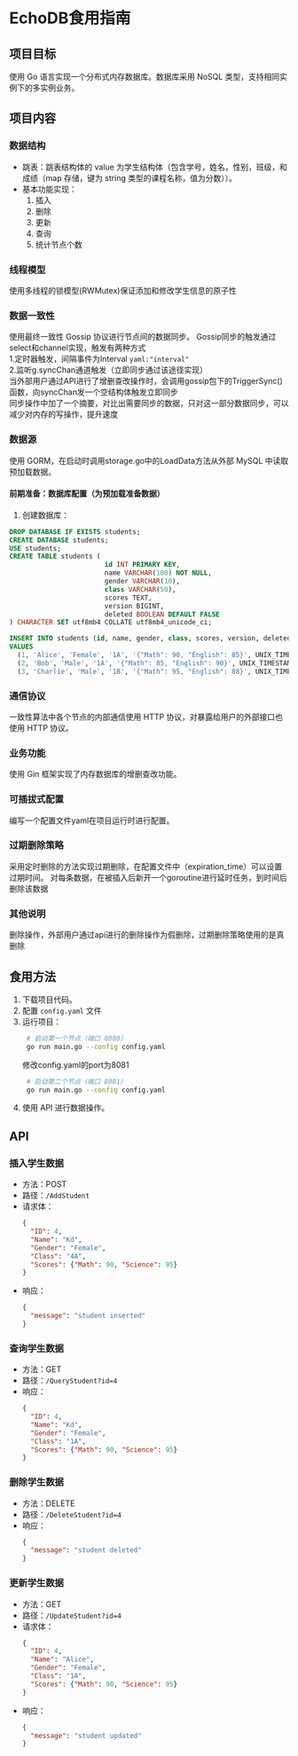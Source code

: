 # EchoDB食用指南

## 项目目标
使用 Go 语言实现一个分布式内存数据库。数据库采用 NoSQL 类型，支持相同实例下的多实例业务。

## 项目内容
### 数据结构
- 跳表：跳表结构体的 value 为学生结构体（包含学号，姓名，性别，班级，和成绩（map 存储，键为 string 类型的课程名称，值为分数））。
- 基本功能实现：
  1. 插入
  2. 删除
  3. 更新
  4. 查询
  5. 统计节点个数

### 线程模型
使用多线程的锁模型(RWMutex)保证添加和修改学生信息的原子性

### 数据一致性
使用最终一致性 Gossip 协议进行节点间的数据同步。
Gossip同步的触发通过select和channel实现，触发有两种方式  
                        1.定时器触发，间隔事件为Interval `yaml:"interval"`  
                        2.监听g.syncChan通道触发（立即同步通过该途径实现）  
                        当外部用户通过API进行了增删查改操作时，会调用gossip包下的TriggerSync()函数，向syncChan发一个空结构体触发立即同步  
同步操作中加了一个摘要，对比出需要同步的数据，只对这一部分数据同步，可以减少对内存的写操作，提升速度

### 数据源
使用 GORM，在启动时调用storage.go中的LoadData方法从外部 MySQL 中读取预加载数据。

#### 前期准备：数据库配置（为预加载准备数据）
1. 创建数据库：
```sql
DROP DATABASE IF EXISTS students;
CREATE DATABASE students;
USE students;
CREATE TABLE students (
                        id INT PRIMARY KEY,
                        name VARCHAR(100) NOT NULL,
                        gender VARCHAR(10),
                        class VARCHAR(50),
                        scores TEXT,
                        version BIGINT,
                        deleted BOOLEAN DEFAULT FALSE
) CHARACTER SET utf8mb4 COLLATE utf8mb4_unicode_ci;

INSERT INTO students (id, name, gender, class, scores, version, deleted)
VALUES
  (1, 'Alice', 'Female', '1A', '{"Math": 90, "English": 85}', UNIX_TIMESTAMP()*1000000000, false),
  (2, 'Bob', 'Male', '1A', '{"Math": 85, "English": 90}', UNIX_TIMESTAMP()*1000000000, false),
  (3, 'Charlie', 'Male', '1B', '{"Math": 95, "English": 88}', UNIX_TIMESTAMP()*1000000000, false);
```
### 通信协议
一致性算法中各个节点的内部通信使用 HTTP 协议，对暴露给用户的外部接口也使用 HTTP 协议。

### 业务功能
使用 Gin 框架实现了内存数据库的增删查改功能。

### 可插拔式配置
编写一个配置文件yaml在项目运行时进行配置。

### 过期删除策略
采用定时删除的方法实现过期删除，在配置文件中（expiration_time）可以设置过期时间。
对每条数据，在被插入后新开一个goroutine进行延时任务，到时间后删除该数据

### 其他说明
删除操作，外部用户通过api进行的删除操作为假删除，过期删除策略使用的是真删除

## 食用方法
1. 下载项目代码。
2. 配置 `config.yaml` 文件
3. 运行项目：
   ```sh
    # 启动第一个节点（端口 8080）
    go run main.go --config config.yaml

   ```
   修改config.yaml的port为8081
   ```sh
    # 启动第二个节点（端口 8081）
    go run main.go --config config.yaml
   ```
4. 使用 API 进行数据操作。

## API
### 插入学生数据
- 方法：POST
- 路径：`/AddStudent`
- 请求体：
  ```json
  {
    "ID": 4,
    "Name": "Kd",
    "Gender": "Female",
    "Class": "4A",
    "Scores": {"Math": 90, "Science": 95}
  }
  ```
- 响应：
  ```json
  {
    "message": "student inserted"
  }
  ```

### 查询学生数据
- 方法：GET
- 路径：`/QueryStudent?id=4`
- 响应：
  ```json
  {
    "ID": 4,
    "Name": "Kd",
    "Gender": "Female",
    "Class": "1A",
    "Scores": {"Math": 90, "Science": 95}
  }
  ```

### 删除学生数据
- 方法：DELETE
- 路径：`/DeleteStudent?id=4`
- 响应：
  ```json
  {
    "message": "student deleted"
  }
  ```

### 更新学生数据
- 方法：GET
- 路径：`/UpdateStudent?id=4`
- 请求体：
  ```json
  {
    "ID": 4,
    "Name": "Alice",
    "Gender": "Female",
    "Class": "1A",
    "Scores": {"Math": 90, "Science": 95}
  }
  ```
- 响应：
  ```json
  {
    "message": "student updated"
  }
  ```




